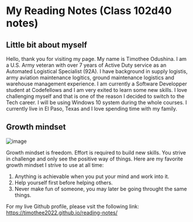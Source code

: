 # My Reading Notes (Class 102d40 notes)

## Little bit about myself

Hello, thank you for visiting my page. My name is Timothee Odushina. I am a U.S. Army veteran with over 7 years of Active Duty service as an Automated Logistical Specialist (92A). I have background in supply logistis, army aviation maintenance logitics, ground maintenance logistics and warehouse management experience. I am currently a Software Developper student at Codefellows and I am very exited to learn some new skills. I love challenging myself and that is one of the reason I decided to switch to the Tech career. I will be using Windows 10 system during the whole courses. I currently live in El Paso, Texas and I love spending time with my family.


## Growth mindset

![image](https://user-images.githubusercontent.com/108295374/176358139-9c63ace2-e731-4b4c-886a-cf172295743b.png)

Growth mindset is freedom. Effort is required to build new skills. You strive in challenge and only see the positive way of things. Here are my favorite growth mindset I strive to use at all time:

1. Anything is achievable when you put your mind and work into it.
2. Help yourself first before helping others.
3. Never make fun of someone, you may later be going throught the same things.


For my live Github profile, please vsit the following link: https://timothee2022.github.io/reading-notes/
